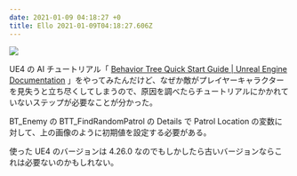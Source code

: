 ```yaml
---
date: 2021-01-09 04:18:27 +0
title: Ello 2021-01-09T04:18:27.606Z
---
```

![](https://assets0.ello.co/uploads/asset/attachment/12489614/ello-optimized-71b70ca7.jpg)

UE4 の AI チュートリアル「 [Behavior Tree Quick Start Guide | Unreal Engine Documentation](https://docs.unrealengine.com/en-US/InteractiveExperiences/ArtificialIntelligence/BehaviorTrees/BehaviorTreeQuickStart/index.html) 」をやってみたんだけど、なぜか敵がプレイヤーキャラクターを見失うと立ち尽くしてしまうので、原因を調べたらチュートリアルにかかれていないステップが必要なことが分かった。

BT_Enemy の BTT_FindRandomPatrol の Details で Patrol Location の変数に対して、上の画像のように初期値を設定する必要がある。

使った UE4 のバージョンは 4.26.0 なのでもしかしたら古いバージョンならこれは必要ないのかもしれない。

